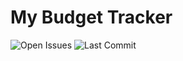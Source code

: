  # My Budget Tracker
  

  ![Open Issues](https://img.shields.io/github/issues-raw/wizzle13/my-budget-tracker?style=plastic)
  ![Last Commit](https://img.shields.io/github/last-commit/wizzle13/my-budget-tracker?style=plastic)